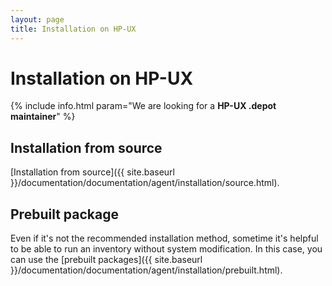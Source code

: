 ```yaml
---
layout: page
title: Installation on HP-UX
---
```


# Installation on HP-UX

{% include info.html param="We are looking for a **HP-UX .depot maintainer**" %}

## Installation from source

[Installation from source]({{ site.baseurl }}/documentation/documentation/agent/installation/source.html).

## Prebuilt package

Even if it's not the recommended installation method, sometime it's helpful to be able to
run an inventory without system modification. In this case, you can use the [prebuilt packages]({{ site.baseurl }}/documentation/documentation/agent/installation/prebuilt.html).
